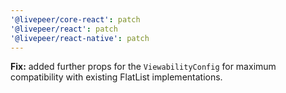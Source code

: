 ```yaml
---
'@livepeer/core-react': patch
'@livepeer/react': patch
'@livepeer/react-native': patch
---
```


**Fix:** added further props for the `ViewabilityConfig` for maximum compatibility with existing FlatList implementations.
